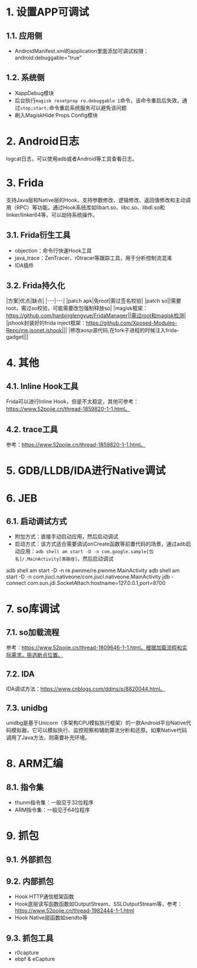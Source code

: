 # 1. 设置APP可调试

## 1.1. 应用侧
* AndroidManifest.xml的application里面添加可调试权限：android:debuggable="true"

## 1.2. 系统侧
* XappDebug模块
* 后台执行`magisk resetprop ro.debuggable 1`命令，该命令重启后失效，通过`stop;start;`命令重启系统服务可以避免该问题
* 刷入MagiskHide Props Config模块


# 2. Android日志

logcat日志，可以使用adb或者Android等工具查看日志。

# 3. Frida

支持Java层和Native层的Hook，支持参数修改、逻辑修改、返回值修改和主动调用（RPC）等功能。通过Hook系统库如libart.so、libc.so、libdl.so和linker/linker64等，可以劫持系统操作。

## 3.1. Frida衍生工具
* objection：命令行快速Hook工具
* java_trace：ZenTracer、r0tracer等跟踪工具，用于分析控制流混淆
* IDA插件

## 3.2. Frida持久化
|方案|优点|缺点|
|---|---|
|patch apk|免root|需过签名校验|
|patch so||需要root，需过so校验，可能需要改包强制释放so|
|magisk框架：https://github.com/hanbinglengyue/FridaManager||需过root和magisk检测|
|jshook封装好的frida inject框架：https://github.com/Xposed-Modules-Repo/me.jsonet.jshook|||
|修改aosp源代码,在fork子进程的时候注入frida-gadget|||

# 4. 其他

## 4.1. Inline Hook工具

Frida可以进行Inline Hook，但是不太稳定，其他可参考：https://www.52pojie.cn/thread-1859820-1-1.html。

## 4.2. trace工具

参考：https://www.52pojie.cn/thread-1859820-1-1.html。

# 5. GDB/LLDB/IDA进行Native调试

# 6. JEB

## 6.1. 启动调试方式

* 附加方式：直接手动启动应用，然后启动调试
* 启动方式：该方式适合需要调试onCreate函数等前置代码的场景，通过adb启动应用：`adb shell am start -D -n com.google.sample[包名]/.MainActivity[类路径]`，然后启动调试


adb shell am start -D -n re.pwnme/re.pwnme.MainActivity
adb shell am start -D -n com.jiucl.nativeone/com.jiucl.nativeone.MainActivity
jdb -connect com.sun.jdi.SocketAttach:hostname=127.0.0.1,port=8700

# 7. so库调试

## 7.1. so加载流程

参考：https://www.52pojie.cn/thread-1809646-1-1.html。根据加载流程和实际需求，挑选断点位置。

## 7.2. IDA

IDA调试方法：https://www.cnblogs.com/ddms/p/8820044.html。

## 7.3. unidbg

unidbg是基于Unicorn（多架构CPU模拟执行框架）的一款Android平台Native代码模拟器，它可以模拟执行、监控观察和辅助算法分析和还原。如果Native代码调用了Java方法，则需要补充环境。

# 8. ARM汇编

## 8.1. 指令集

* thunm指令集：一般见于32位程序
* ARM指令集：一般见于64位程序

# 9. 抓包

## 9.1. 外部抓包

## 9.2. 内部抓包

* Hook HTTP通信框架函数
* Hook底层读写函数函数如OutputStream、SSLOutputStream等，参考：https://www.52pojie.cn/thread-1982444-1-1.html
* Hook Native层函数如sendto等

## 9.3. 抓包工具

* r0capture
* ebpf & eCapture

